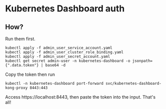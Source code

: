 # Kubernetes Dashboard auth

## How?

Run them first.
```sh=
kubectl apply -f admin_user_service_account.yaml
kubectl apply -f admin_user_cluster_role_binding.yaml
kubectl apply -f admin_user_secret_account.yaml
kubectl get secret admin-user -n kubernetes-dashboard -o jsonpath={".data.token"} | base64 -d
```
Copy the token then run
```sh=
kubectl -n kubernetes-dashboard port-forward svc/kubernetes-dashboard-kong-proxy 8443:443
```
Access https://localhost:8443, then paste the token into the input. That's all!